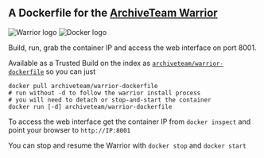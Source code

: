 ## A Dockerfile for the [ArchiveTeam Warrior](http://www.archiveteam.org/index.php?title=ArchiveTeam_Warrior)

![Warrior logo](http://www.archiveteam.org/images/thumb/f/f3/Archive_team.png/235px-Archive_team.png)
![Docker logo](https://upload.wikimedia.org/wikipedia/commons/7/79/Docker_%28container_engine%29_logo.png)

Build, run, grab the container IP and access the web interface on port 8001.

Available as a Trusted Build on the index as [`archiveteam/warrior-dockerfile`](https://index.docker.io/u/archiveteam/warrior-dockerfile/) so you can just

```
docker pull archiveteam/warrior-dockerfile
# run without -d to follow the warrior install process
# you will need to detach or stop-and-start the container
docker run [-d] archiveteam/warrior-dockerfile
```

To access the web interface get the container IP from `docker inspect` and point your browser to `http://IP:8001`

You can stop and resume the Warrior with `docker stop` and `docker start`
